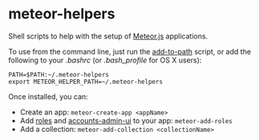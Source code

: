 meteor-helpers
==============
Shell scripts to help with the setup of [Meteor.js](https://www.meteor.com/) applications.

To use from the command line, just run the [add-to-path](./add-to-path) script, or add the following to your _.bashrc_ (or _.bash_profile_ for OS X users):

```
PATH=$PATH:~/.meteor-helpers
export METEOR_HELPER_PATH=~/.meteor-helpers
```

Once installed, you can:
+ Create an app: ```meteor-create-app <appName>```
+ Add [roles](https://github.com/alanning/meteor-roles) and [accounts-admin-ui](https://github.com/hharnisc/meteor-accounts-admin-ui-bootstrap-3) to your app: ```meteor-add-roles```
+ Add a collection: ```meteor-add-collection <collectionName>```
